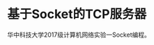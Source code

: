 # 基于Socket的TCP服务器

华中科技大学2017级计算机网络实验一Socket编程。
<!-- # TCP服务器
- 实现什么功能
- 如何实现
- 整体架构

# 实现什么功能
- 监听port，address
- 设置root
- 读取文件
- 读取图片
- 记录信息
# 如何实现
直接查文档，不要在网上浪费时间
# 整体架构
- main.cpp，主体程序
- utils.cpp,一些额外小需求
- QtHttpServer,总体服务器 -->
